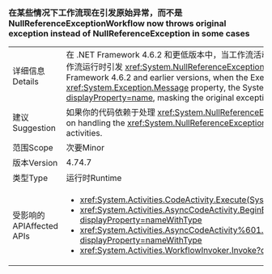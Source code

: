 ### <a name="workflow-now-throws-original-exception-instead-of-nullreferenceexception-in-some-cases"></a><span data-ttu-id="16c4f-101">在某些情况下工作流现在引发原始异常，而不是 NullReferenceException</span><span class="sxs-lookup"><span data-stu-id="16c4f-101">Workflow now throws original exception instead of NullReferenceException in some cases</span></span>

|   |   |
|---|---|
|<span data-ttu-id="16c4f-102">详细信息</span><span class="sxs-lookup"><span data-stu-id="16c4f-102">Details</span></span>|<span data-ttu-id="16c4f-103">在 .NET Framework 4.6.2 和更低版本中，当工作流活动的 Execute 方法引发 <xref:System.Exception.Message> 属性 <code>null</code> 值的异常，那么 System.Activities 工作流运行时引发 <xref:System.NullReferenceException?displayProperty=name> 掩码原始异常。在 .NET Framework 4.7 中，引发之前掩码的异常。</span><span class="sxs-lookup"><span data-stu-id="16c4f-103">In the .NET Framework 4.6.2 and earlier versions, when the Execute method of a workflow activity throws an exception with a <code>null</code> value for the <xref:System.Exception.Message> property, the System.Activities Workflow runtime throws a <xref:System.NullReferenceException?displayProperty=name>, masking the original exception.In the .NET Framework 4.7, the previously masked exception is thrown.</span></span>|
|<span data-ttu-id="16c4f-104">建议</span><span class="sxs-lookup"><span data-stu-id="16c4f-104">Suggestion</span></span>|<span data-ttu-id="16c4f-105">如果你的代码依赖于处理 <xref:System.NullReferenceException?displayProperty=name>，请将其更改为捕获自定义活动可能引发的异常。</span><span class="sxs-lookup"><span data-stu-id="16c4f-105">If your code relies on handling the <xref:System.NullReferenceException?displayProperty=name>, change it to catch the exceptions that could be thrown from your custom activities.</span></span>|
|<span data-ttu-id="16c4f-106">范围</span><span class="sxs-lookup"><span data-stu-id="16c4f-106">Scope</span></span>|<span data-ttu-id="16c4f-107">次要</span><span class="sxs-lookup"><span data-stu-id="16c4f-107">Minor</span></span>|
|<span data-ttu-id="16c4f-108">版本</span><span class="sxs-lookup"><span data-stu-id="16c4f-108">Version</span></span>|<span data-ttu-id="16c4f-109">4.7</span><span class="sxs-lookup"><span data-stu-id="16c4f-109">4.7</span></span>|
|<span data-ttu-id="16c4f-110">类型</span><span class="sxs-lookup"><span data-stu-id="16c4f-110">Type</span></span>|<span data-ttu-id="16c4f-111">运行时</span><span class="sxs-lookup"><span data-stu-id="16c4f-111">Runtime</span></span>|
|<span data-ttu-id="16c4f-112">受影响的 API</span><span class="sxs-lookup"><span data-stu-id="16c4f-112">Affected APIs</span></span>|<ul><li><xref:System.Activities.CodeActivity.Execute(System.Activities.CodeActivityContext)?displayProperty=nameWithType></li><li><xref:System.Activities.AsyncCodeActivity.BeginExecute(System.Activities.AsyncCodeActivityContext,System.AsyncCallback,System.Object)?displayProperty=nameWithType></li><li><xref:System.Activities.AsyncCodeActivity%601.BeginExecute(System.Activities.AsyncCodeActivityContext,System.AsyncCallback,System.Object)?displayProperty=nameWithType></li><li><xref:System.Activities.WorkflowInvoker.Invoke?displayProperty=nameWithType></li></ul>|

